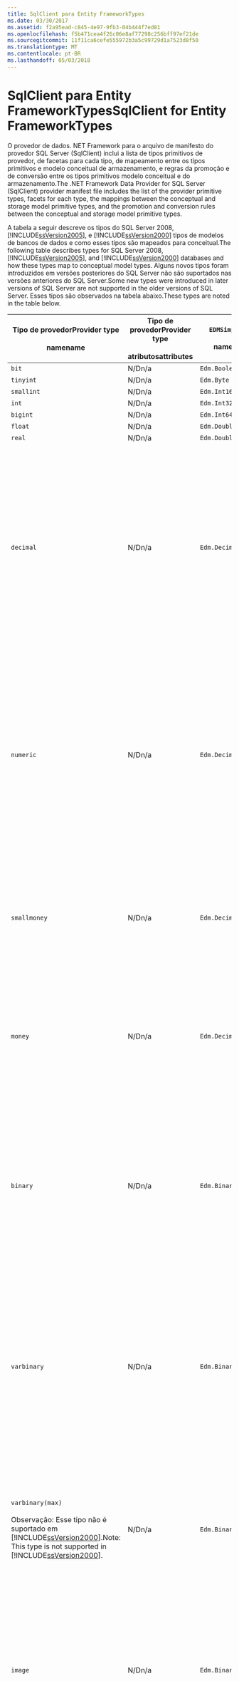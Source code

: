 ```yaml
---
title: SqlClient para Entity FrameworkTypes
ms.date: 03/30/2017
ms.assetid: f2a95ead-c845-4e97-9fb3-04b444f7ed81
ms.openlocfilehash: f5b471cea4f26c06e8af77298c256bff97ef21de
ms.sourcegitcommit: 11f11ca6cefe555972b3a5c99729d1a7523d8f50
ms.translationtype: MT
ms.contentlocale: pt-BR
ms.lasthandoff: 05/03/2018
---
```

# <a name="sqlclient-for-entity-frameworktypes"></a><span data-ttu-id="d372e-102">SqlClient para Entity FrameworkTypes</span><span class="sxs-lookup"><span data-stu-id="d372e-102">SqlClient for Entity FrameworkTypes</span></span>
<span data-ttu-id="d372e-103">O provedor de dados. NET Framework para o arquivo de manifesto do provedor SQL Server (SqlClient) inclui a lista de tipos primitivos de provedor, de facetas para cada tipo, de mapeamento entre os tipos primitivos e modelo conceitual de armazenamento, e regras da promoção e de conversão entre os tipos primitivos modelo conceitual e do armazenamento.</span><span class="sxs-lookup"><span data-stu-id="d372e-103">The .NET Framework Data Provider for SQL Server (SqlClient) provider manifest file includes the list of the provider primitive types, facets for each type, the mappings between the conceptual and storage model primitive types, and the promotion and conversion rules between the conceptual and storage model primitive types.</span></span>  
  
 <span data-ttu-id="d372e-104">A tabela a seguir descreve os tipos do SQL Server 2008, [!INCLUDE[ssVersion2005](../../../../../includes/ssversion2005-md.md)], e [!INCLUDE[ssVersion2000](../../../../../includes/ssversion2000-md.md)] tipos de modelos de bancos de dados e como esses tipos são mapeados para conceitual.</span><span class="sxs-lookup"><span data-stu-id="d372e-104">The following table describes types for SQL Server 2008, [!INCLUDE[ssVersion2005](../../../../../includes/ssversion2005-md.md)], and [!INCLUDE[ssVersion2000](../../../../../includes/ssversion2000-md.md)] databases and how these types map to conceptual model types.</span></span> <span data-ttu-id="d372e-105">Alguns novos tipos foram introduzidos em versões posteriores do SQL Server não são suportados nas versões anteriores do SQL Server.</span><span class="sxs-lookup"><span data-stu-id="d372e-105">Some new types were introduced in later versions of SQL Server are not supported in the older versions of SQL Server.</span></span> <span data-ttu-id="d372e-106">Esses tipos são observados na tabela abaixo.</span><span class="sxs-lookup"><span data-stu-id="d372e-106">These types are noted in the table below.</span></span>  
  
|<span data-ttu-id="d372e-107">Tipo de provedor</span><span class="sxs-lookup"><span data-stu-id="d372e-107">Provider type</span></span><br /><br /> <span data-ttu-id="d372e-108">name</span><span class="sxs-lookup"><span data-stu-id="d372e-108">name</span></span>|<span data-ttu-id="d372e-109">Tipo de provedor</span><span class="sxs-lookup"><span data-stu-id="d372e-109">Provider type</span></span><br /><br /> <span data-ttu-id="d372e-110">atributos</span><span class="sxs-lookup"><span data-stu-id="d372e-110">attributes</span></span>|`EDMSimpleType`<br /><br /> <span data-ttu-id="d372e-111">name</span><span class="sxs-lookup"><span data-stu-id="d372e-111">name</span></span>|<span data-ttu-id="d372e-112">Facetas</span><span class="sxs-lookup"><span data-stu-id="d372e-112">Facets</span></span>|  
|----------------------------|----------------------------------|------------------------------|------------|  
|`bit`|<span data-ttu-id="d372e-113">N/D</span><span class="sxs-lookup"><span data-stu-id="d372e-113">n/a</span></span>|`Edm.Boolean`|<span data-ttu-id="d372e-114">N/D</span><span class="sxs-lookup"><span data-stu-id="d372e-114">n/a</span></span>|  
|`tinyint`|<span data-ttu-id="d372e-115">N/D</span><span class="sxs-lookup"><span data-stu-id="d372e-115">n/a</span></span>|`Edm.Byte`|<span data-ttu-id="d372e-116">N/D</span><span class="sxs-lookup"><span data-stu-id="d372e-116">n/a</span></span>|  
|`smallint`|<span data-ttu-id="d372e-117">N/D</span><span class="sxs-lookup"><span data-stu-id="d372e-117">n/a</span></span>|`Edm.Int16`|<span data-ttu-id="d372e-118">N/D</span><span class="sxs-lookup"><span data-stu-id="d372e-118">n/a</span></span>|  
|`int`|<span data-ttu-id="d372e-119">N/D</span><span class="sxs-lookup"><span data-stu-id="d372e-119">n/a</span></span>|`Edm.Int32`|<span data-ttu-id="d372e-120">N/D</span><span class="sxs-lookup"><span data-stu-id="d372e-120">n/a</span></span>|  
|`bigint`|<span data-ttu-id="d372e-121">N/D</span><span class="sxs-lookup"><span data-stu-id="d372e-121">n/a</span></span>|`Edm.Int64`|<span data-ttu-id="d372e-122">N/D</span><span class="sxs-lookup"><span data-stu-id="d372e-122">n/a</span></span>|  
|`float`|<span data-ttu-id="d372e-123">N/D</span><span class="sxs-lookup"><span data-stu-id="d372e-123">n/a</span></span>|`Edm.Double`|<span data-ttu-id="d372e-124">N/D</span><span class="sxs-lookup"><span data-stu-id="d372e-124">n/a</span></span>|  
|`real`|<span data-ttu-id="d372e-125">N/D</span><span class="sxs-lookup"><span data-stu-id="d372e-125">n/a</span></span>|`Edm.Double`|<span data-ttu-id="d372e-126">N/D</span><span class="sxs-lookup"><span data-stu-id="d372e-126">n/a</span></span>|  
|`decimal`|<span data-ttu-id="d372e-127">N/D</span><span class="sxs-lookup"><span data-stu-id="d372e-127">n/a</span></span>|`Edm.Decimal`|<span data-ttu-id="d372e-128">Precisão:</span><span class="sxs-lookup"><span data-stu-id="d372e-128">Precision:</span></span><br /><br /> <span data-ttu-id="d372e-129">-Mínimo: 1</span><span class="sxs-lookup"><span data-stu-id="d372e-129">- Minimum: 1</span></span><br /><br /> <span data-ttu-id="d372e-130">-Máximo: 38</span><span class="sxs-lookup"><span data-stu-id="d372e-130">- Maximum: 38</span></span><br /><br /> <span data-ttu-id="d372e-131">-Padrão: 18</span><span class="sxs-lookup"><span data-stu-id="d372e-131">- Default: 18</span></span><br /><br /> <span data-ttu-id="d372e-132">-Constante: False</span><span class="sxs-lookup"><span data-stu-id="d372e-132">- Constant: False</span></span><br /><br /> <span data-ttu-id="d372e-133">Escala:</span><span class="sxs-lookup"><span data-stu-id="d372e-133">Scale:</span></span><br /><br /> <span data-ttu-id="d372e-134">-Mínimo: 0</span><span class="sxs-lookup"><span data-stu-id="d372e-134">- Minimum: 0</span></span><br /><br /> <span data-ttu-id="d372e-135">-Máximo: 38</span><span class="sxs-lookup"><span data-stu-id="d372e-135">- Maximum: 38</span></span><br /><br /> <span data-ttu-id="d372e-136">-Padrão: 0</span><span class="sxs-lookup"><span data-stu-id="d372e-136">- Default: 0</span></span><br /><br /> <span data-ttu-id="d372e-137">-Constante: False</span><span class="sxs-lookup"><span data-stu-id="d372e-137">- Constant: False</span></span>|  
|`numeric`|<span data-ttu-id="d372e-138">N/D</span><span class="sxs-lookup"><span data-stu-id="d372e-138">n/a</span></span>|`Edm.Decimal`|<span data-ttu-id="d372e-139">Precisão:</span><span class="sxs-lookup"><span data-stu-id="d372e-139">Precision:</span></span><br /><br /> <span data-ttu-id="d372e-140">-Mínimo: 1</span><span class="sxs-lookup"><span data-stu-id="d372e-140">- Minimum: 1</span></span><br /><br /> <span data-ttu-id="d372e-141">-Máximo: 38</span><span class="sxs-lookup"><span data-stu-id="d372e-141">- Maximum: 38</span></span><br /><br /> <span data-ttu-id="d372e-142">-Padrão: 18</span><span class="sxs-lookup"><span data-stu-id="d372e-142">- Default: 18</span></span><br /><br /> <span data-ttu-id="d372e-143">-Constante: False</span><span class="sxs-lookup"><span data-stu-id="d372e-143">- Constant: False</span></span><br /><br /> <span data-ttu-id="d372e-144">Escala:</span><span class="sxs-lookup"><span data-stu-id="d372e-144">Scale:</span></span><br /><br /> <span data-ttu-id="d372e-145">-Mínimo: 0</span><span class="sxs-lookup"><span data-stu-id="d372e-145">- Minimum: 0</span></span><br /><br /> <span data-ttu-id="d372e-146">-Máximo: 38</span><span class="sxs-lookup"><span data-stu-id="d372e-146">- Maximum: 38</span></span><br /><br /> <span data-ttu-id="d372e-147">-Padrão: 0</span><span class="sxs-lookup"><span data-stu-id="d372e-147">- Default: 0</span></span><br /><br /> <span data-ttu-id="d372e-148">-Constante: False</span><span class="sxs-lookup"><span data-stu-id="d372e-148">- Constant: False</span></span>|  
|`smallmoney`|<span data-ttu-id="d372e-149">N/D</span><span class="sxs-lookup"><span data-stu-id="d372e-149">n/a</span></span>|`Edm.Decimal`|<span data-ttu-id="d372e-150">Precisão:</span><span class="sxs-lookup"><span data-stu-id="d372e-150">Precision:</span></span><br /><br /> <span data-ttu-id="d372e-151">-Padrão: 10</span><span class="sxs-lookup"><span data-stu-id="d372e-151">- Default: 10</span></span><br /><br /> <span data-ttu-id="d372e-152">-Constantes: True</span><span class="sxs-lookup"><span data-stu-id="d372e-152">- Constant: True</span></span><br /><br /> <span data-ttu-id="d372e-153">Escala:</span><span class="sxs-lookup"><span data-stu-id="d372e-153">Scale:</span></span><br /><br /> <span data-ttu-id="d372e-154">-Padrão: 4</span><span class="sxs-lookup"><span data-stu-id="d372e-154">- Default: 4</span></span><br /><br /> <span data-ttu-id="d372e-155">-Constantes: True</span><span class="sxs-lookup"><span data-stu-id="d372e-155">- Constant: True</span></span>|  
|`money`|<span data-ttu-id="d372e-156">N/D</span><span class="sxs-lookup"><span data-stu-id="d372e-156">n/a</span></span>|`Edm.Decimal`|<span data-ttu-id="d372e-157">Precisão:</span><span class="sxs-lookup"><span data-stu-id="d372e-157">Precision:</span></span><br /><br /> <span data-ttu-id="d372e-158">-Padrão: 19</span><span class="sxs-lookup"><span data-stu-id="d372e-158">- Default: 19</span></span><br /><br /> <span data-ttu-id="d372e-159">-Constantes: True</span><span class="sxs-lookup"><span data-stu-id="d372e-159">- Constant: True</span></span><br /><br /> <span data-ttu-id="d372e-160">Escala:</span><span class="sxs-lookup"><span data-stu-id="d372e-160">Scale:</span></span><br /><br /> <span data-ttu-id="d372e-161">-Padrão: 4</span><span class="sxs-lookup"><span data-stu-id="d372e-161">- Default: 4</span></span><br /><br /> <span data-ttu-id="d372e-162">-Constantes: True</span><span class="sxs-lookup"><span data-stu-id="d372e-162">- Constant: True</span></span>|  
|`binary`|<span data-ttu-id="d372e-163">N/D</span><span class="sxs-lookup"><span data-stu-id="d372e-163">n/a</span></span>|`Edm.Binary`|<span data-ttu-id="d372e-164">MaxLength:</span><span class="sxs-lookup"><span data-stu-id="d372e-164">MaxLength:</span></span><br /><br /> <span data-ttu-id="d372e-165">-Mínimo: 1</span><span class="sxs-lookup"><span data-stu-id="d372e-165">- Minimum: 1</span></span><br /><br /> <span data-ttu-id="d372e-166">-Máximo: 8000</span><span class="sxs-lookup"><span data-stu-id="d372e-166">- Maximum: 8000</span></span><br /><br /> <span data-ttu-id="d372e-167">-Padrão: 8000</span><span class="sxs-lookup"><span data-stu-id="d372e-167">- Default: 8000</span></span><br /><br /> <span data-ttu-id="d372e-168">-Constante: False</span><span class="sxs-lookup"><span data-stu-id="d372e-168">- Constant: False</span></span><br /><br /> <span data-ttu-id="d372e-169">FixedLength:</span><span class="sxs-lookup"><span data-stu-id="d372e-169">FixedLength:</span></span><br /><br /> <span data-ttu-id="d372e-170">-Padrão: True</span><span class="sxs-lookup"><span data-stu-id="d372e-170">- Default: True</span></span><br /><br /> <span data-ttu-id="d372e-171">-Constantes: True</span><span class="sxs-lookup"><span data-stu-id="d372e-171">- Constant: True</span></span>|  
|`varbinary`|<span data-ttu-id="d372e-172">N/D</span><span class="sxs-lookup"><span data-stu-id="d372e-172">n/a</span></span>|`Edm.Binary`|<span data-ttu-id="d372e-173">MaxLength:</span><span class="sxs-lookup"><span data-stu-id="d372e-173">MaxLength:</span></span><br /><br /> <span data-ttu-id="d372e-174">-Mínimo: 1</span><span class="sxs-lookup"><span data-stu-id="d372e-174">- Minimum: 1</span></span><br /><br /> <span data-ttu-id="d372e-175">-Máximo: 8000</span><span class="sxs-lookup"><span data-stu-id="d372e-175">- Maximum: 8000</span></span><br /><br /> <span data-ttu-id="d372e-176">-Padrão: 8000</span><span class="sxs-lookup"><span data-stu-id="d372e-176">- Default: 8000</span></span><br /><br /> <span data-ttu-id="d372e-177">-Constante: False</span><span class="sxs-lookup"><span data-stu-id="d372e-177">- Constant: False</span></span><br /><br /> <span data-ttu-id="d372e-178">FixedLength:</span><span class="sxs-lookup"><span data-stu-id="d372e-178">FixedLength:</span></span><br /><br /> <span data-ttu-id="d372e-179">-Padrão: False</span><span class="sxs-lookup"><span data-stu-id="d372e-179">- Default: False</span></span><br /><br /> <span data-ttu-id="d372e-180">-Constantes: True</span><span class="sxs-lookup"><span data-stu-id="d372e-180">- Constant: True</span></span>|  
|`varbinary(max)`<br /><br /> <span data-ttu-id="d372e-181">Observação: Esse tipo não é suportado em [!INCLUDE[ssVersion2000](../../../../../includes/ssversion2000-md.md)].</span><span class="sxs-lookup"><span data-stu-id="d372e-181">Note: This type is not supported in [!INCLUDE[ssVersion2000](../../../../../includes/ssversion2000-md.md)].</span></span>|<span data-ttu-id="d372e-182">N/D</span><span class="sxs-lookup"><span data-stu-id="d372e-182">n/a</span></span>|`Edm.Binary`|<span data-ttu-id="d372e-183">MaxLength:</span><span class="sxs-lookup"><span data-stu-id="d372e-183">MaxLength:</span></span><br /><br /> <span data-ttu-id="d372e-184">-Padrão: 214748364780</span><span class="sxs-lookup"><span data-stu-id="d372e-184">- Default: 214748364780</span></span><br /><br /> <span data-ttu-id="d372e-185">-Constantes: True</span><span class="sxs-lookup"><span data-stu-id="d372e-185">- Constant: True</span></span><br /><br /> <span data-ttu-id="d372e-186">FixedLength:</span><span class="sxs-lookup"><span data-stu-id="d372e-186">FixedLength:</span></span><br /><br /> <span data-ttu-id="d372e-187">-Padrão: False</span><span class="sxs-lookup"><span data-stu-id="d372e-187">- Default: False</span></span><br /><br /> <span data-ttu-id="d372e-188">-Constantes: True</span><span class="sxs-lookup"><span data-stu-id="d372e-188">- Constant: True</span></span>|  
|`image`|<span data-ttu-id="d372e-189">N/D</span><span class="sxs-lookup"><span data-stu-id="d372e-189">n/a</span></span>|`Edm.Binary`|<span data-ttu-id="d372e-190">MaxLength:</span><span class="sxs-lookup"><span data-stu-id="d372e-190">MaxLength:</span></span><br /><br /> <span data-ttu-id="d372e-191">-Padrão: 2147483647</span><span class="sxs-lookup"><span data-stu-id="d372e-191">- Default: 2147483647</span></span><br /><br /> <span data-ttu-id="d372e-192">-Constantes: True</span><span class="sxs-lookup"><span data-stu-id="d372e-192">- Constant: True</span></span><br /><br /> <span data-ttu-id="d372e-193">FixedLength:</span><span class="sxs-lookup"><span data-stu-id="d372e-193">FixedLength:</span></span><br /><br /> <span data-ttu-id="d372e-194">-Padrão: False</span><span class="sxs-lookup"><span data-stu-id="d372e-194">- Default: False</span></span><br /><br /> <span data-ttu-id="d372e-195">-Constantes: True</span><span class="sxs-lookup"><span data-stu-id="d372e-195">- Constant: True</span></span>|  
|`timestamp`|<span data-ttu-id="d372e-196">N/D</span><span class="sxs-lookup"><span data-stu-id="d372e-196">n/a</span></span>|`Edm.Binary`|<span data-ttu-id="d372e-197">MaxLength:</span><span class="sxs-lookup"><span data-stu-id="d372e-197">MaxLength:</span></span><br /><br /> <span data-ttu-id="d372e-198">-Padrão: 8</span><span class="sxs-lookup"><span data-stu-id="d372e-198">- Default: 8</span></span><br /><br /> <span data-ttu-id="d372e-199">-Constantes: True</span><span class="sxs-lookup"><span data-stu-id="d372e-199">- Constant: True</span></span><br /><br /> <span data-ttu-id="d372e-200">FixedLength:</span><span class="sxs-lookup"><span data-stu-id="d372e-200">FixedLength:</span></span><br /><br /> <span data-ttu-id="d372e-201">-Padrão: True</span><span class="sxs-lookup"><span data-stu-id="d372e-201">- Default: True</span></span><br /><br /> <span data-ttu-id="d372e-202">-Constantes: True</span><span class="sxs-lookup"><span data-stu-id="d372e-202">- Constant: True</span></span>|  
|`rowversion`|<span data-ttu-id="d372e-203">N/D</span><span class="sxs-lookup"><span data-stu-id="d372e-203">n/a</span></span>|`Edm.Binary`|<span data-ttu-id="d372e-204">MaxLength:</span><span class="sxs-lookup"><span data-stu-id="d372e-204">MaxLength:</span></span><br /><br /> <span data-ttu-id="d372e-205">-Padrão: 8</span><span class="sxs-lookup"><span data-stu-id="d372e-205">- Default: 8</span></span><br /><br /> <span data-ttu-id="d372e-206">-Constantes: True</span><span class="sxs-lookup"><span data-stu-id="d372e-206">- Constant: True</span></span><br /><br /> <span data-ttu-id="d372e-207">FixedLength:</span><span class="sxs-lookup"><span data-stu-id="d372e-207">FixedLength:</span></span><br /><br /> <span data-ttu-id="d372e-208">-Padrão: True</span><span class="sxs-lookup"><span data-stu-id="d372e-208">- Default: True</span></span><br /><br /> <span data-ttu-id="d372e-209">-Constantes: True</span><span class="sxs-lookup"><span data-stu-id="d372e-209">- Constant: True</span></span>|  
|`smalldatetime`|<span data-ttu-id="d372e-210">N/D</span><span class="sxs-lookup"><span data-stu-id="d372e-210">n/a</span></span>|`Edm.DateTime`|<span data-ttu-id="d372e-211">Precisão:</span><span class="sxs-lookup"><span data-stu-id="d372e-211">Precision:</span></span><br /><br /> <span data-ttu-id="d372e-212">-Padrão: 0</span><span class="sxs-lookup"><span data-stu-id="d372e-212">- Default: 0</span></span><br /><br /> <span data-ttu-id="d372e-213">-Constantes: True</span><span class="sxs-lookup"><span data-stu-id="d372e-213">- Constant: True</span></span>|  
|`datetime`|<span data-ttu-id="d372e-214">N/D</span><span class="sxs-lookup"><span data-stu-id="d372e-214">n/a</span></span>|`Edm.DateTime`|<span data-ttu-id="d372e-215">Precisão:</span><span class="sxs-lookup"><span data-stu-id="d372e-215">Precision:</span></span><br /><br /> <span data-ttu-id="d372e-216">-Padrão: 3</span><span class="sxs-lookup"><span data-stu-id="d372e-216">- Default: 3</span></span><br /><br /> <span data-ttu-id="d372e-217">-Constantes: True</span><span class="sxs-lookup"><span data-stu-id="d372e-217">- Constant: True</span></span>|  
|`date`<br /><br /> <span data-ttu-id="d372e-218">Observação: Esse tipo não tem suporte no SQL Server 2005 e SQL Server 2000.</span><span class="sxs-lookup"><span data-stu-id="d372e-218">Note: This type is not supported in SQL Server 2005 and SQL Server 2000.</span></span>|<span data-ttu-id="d372e-219">N/D</span><span class="sxs-lookup"><span data-stu-id="d372e-219">n/a</span></span>|`Edm.DateTime`|<span data-ttu-id="d372e-220">Precisão:</span><span class="sxs-lookup"><span data-stu-id="d372e-220">Precision:</span></span><br /><br /> <span data-ttu-id="d372e-221">-Padrão: 0</span><span class="sxs-lookup"><span data-stu-id="d372e-221">- Default: 0</span></span><br /><br /> <span data-ttu-id="d372e-222">-Constante: False</span><span class="sxs-lookup"><span data-stu-id="d372e-222">- Constant: False</span></span>|  
|`time`<br /><br /> <span data-ttu-id="d372e-223">Observação: Esse tipo não tem suporte no SQL Server 2005 e SQL Server 2000.</span><span class="sxs-lookup"><span data-stu-id="d372e-223">Note: This type is not supported in SQL Server 2005 and SQL Server 2000.</span></span>|<span data-ttu-id="d372e-224">N/D</span><span class="sxs-lookup"><span data-stu-id="d372e-224">n/a</span></span>|`Edm.Time`|<span data-ttu-id="d372e-225">Precisão:</span><span class="sxs-lookup"><span data-stu-id="d372e-225">Precision:</span></span><br /><br /> <span data-ttu-id="d372e-226">-Padrão: 7</span><span class="sxs-lookup"><span data-stu-id="d372e-226">- Default: 7</span></span><br /><br /> <span data-ttu-id="d372e-227">-Constante: False</span><span class="sxs-lookup"><span data-stu-id="d372e-227">- Constant: False</span></span>|  
|`datetime2`<br /><br /> <span data-ttu-id="d372e-228">Observação: Esse tipo não tem suporte no SQL Server 2005 e SQL Server 2000.</span><span class="sxs-lookup"><span data-stu-id="d372e-228">Note: This type is not supported in SQL Server 2005 and SQL Server 2000.</span></span>|<span data-ttu-id="d372e-229">N/D</span><span class="sxs-lookup"><span data-stu-id="d372e-229">n/a</span></span>|`Edm.DateTime`|<span data-ttu-id="d372e-230">Precisão:</span><span class="sxs-lookup"><span data-stu-id="d372e-230">Precision:</span></span><br /><br /> <span data-ttu-id="d372e-231">-Padrão: 7</span><span class="sxs-lookup"><span data-stu-id="d372e-231">- Default: 7</span></span><br /><br /> <span data-ttu-id="d372e-232">-Constante: False</span><span class="sxs-lookup"><span data-stu-id="d372e-232">- Constant: False</span></span>|  
|`datetimeoffset`<br /><br /> <span data-ttu-id="d372e-233">Observação: Esse tipo não tem suporte no SQL Server 2005 e SQL Server 2000.</span><span class="sxs-lookup"><span data-stu-id="d372e-233">Note: This type is not supported in SQL Server 2005 and SQL Server 2000.</span></span>|<span data-ttu-id="d372e-234">N/D</span><span class="sxs-lookup"><span data-stu-id="d372e-234">n/a</span></span>|`Edm.DateTimeOffset`|<span data-ttu-id="d372e-235">Precisão:</span><span class="sxs-lookup"><span data-stu-id="d372e-235">Precision:</span></span><br /><br /> <span data-ttu-id="d372e-236">-Padrão: 7</span><span class="sxs-lookup"><span data-stu-id="d372e-236">- Default: 7</span></span><br /><br /> <span data-ttu-id="d372e-237">-Constante: False</span><span class="sxs-lookup"><span data-stu-id="d372e-237">- Constant: False</span></span>|  
|`nvarchar`<br /><br /> <span data-ttu-id="d372e-238">Observação: Esse tipo não é suportado em [!INCLUDE[ssVersion2000](../../../../../includes/ssversion2000-md.md)].</span><span class="sxs-lookup"><span data-stu-id="d372e-238">Note: This type is not supported in [!INCLUDE[ssVersion2000](../../../../../includes/ssversion2000-md.md)].</span></span>|<span data-ttu-id="d372e-239">N/D</span><span class="sxs-lookup"><span data-stu-id="d372e-239">n/a</span></span>|`Edm.String`|<span data-ttu-id="d372e-240">MaxLength:</span><span class="sxs-lookup"><span data-stu-id="d372e-240">MaxLength:</span></span><br /><br /> <span data-ttu-id="d372e-241">-Mínimo: 1</span><span class="sxs-lookup"><span data-stu-id="d372e-241">- Minimum: 1</span></span><br /><br /> <span data-ttu-id="d372e-242">-Máximo: 4000</span><span class="sxs-lookup"><span data-stu-id="d372e-242">- Maximum: 4000</span></span><br /><br /> <span data-ttu-id="d372e-243">-Padrão: 4000</span><span class="sxs-lookup"><span data-stu-id="d372e-243">- Default: 4000</span></span><br /><br /> <span data-ttu-id="d372e-244">-Constante: False</span><span class="sxs-lookup"><span data-stu-id="d372e-244">- Constant: False</span></span><br /><br /> <span data-ttu-id="d372e-245">Unicode:</span><span class="sxs-lookup"><span data-stu-id="d372e-245">Unicode:</span></span><br /><br /> <span data-ttu-id="d372e-246">-Padrão: True</span><span class="sxs-lookup"><span data-stu-id="d372e-246">- Default: True</span></span><br /><br /> <span data-ttu-id="d372e-247">-Constantes: True</span><span class="sxs-lookup"><span data-stu-id="d372e-247">- Constant: True</span></span><br /><br /> <span data-ttu-id="d372e-248">FixedLength:</span><span class="sxs-lookup"><span data-stu-id="d372e-248">FixedLength:</span></span><br /><br /> <span data-ttu-id="d372e-249">-Padrão: False</span><span class="sxs-lookup"><span data-stu-id="d372e-249">- Default: False</span></span><br /><br /> <span data-ttu-id="d372e-250">-Constantes: True</span><span class="sxs-lookup"><span data-stu-id="d372e-250">- Constant: True</span></span>|  
|`varchar`<br /><br /> <span data-ttu-id="d372e-251">Observação: Esse tipo não é suportado em [!INCLUDE[ssVersion2000](../../../../../includes/ssversion2000-md.md)].</span><span class="sxs-lookup"><span data-stu-id="d372e-251">Note: This type is not supported in [!INCLUDE[ssVersion2000](../../../../../includes/ssversion2000-md.md)].</span></span>|<span data-ttu-id="d372e-252">N/D</span><span class="sxs-lookup"><span data-stu-id="d372e-252">n/a</span></span>|`Edm.String`|<span data-ttu-id="d372e-253">MaxLength:</span><span class="sxs-lookup"><span data-stu-id="d372e-253">MaxLength:</span></span><br /><br /> <span data-ttu-id="d372e-254">-Mínimo: 1</span><span class="sxs-lookup"><span data-stu-id="d372e-254">- Minimum: 1</span></span><br /><br /> <span data-ttu-id="d372e-255">-Máximo: 8000</span><span class="sxs-lookup"><span data-stu-id="d372e-255">- Maximum: 8000</span></span><br /><br /> <span data-ttu-id="d372e-256">-Padrão: 8000</span><span class="sxs-lookup"><span data-stu-id="d372e-256">- Default: 8000</span></span><br /><br /> <span data-ttu-id="d372e-257">-Constante: False</span><span class="sxs-lookup"><span data-stu-id="d372e-257">- Constant: False</span></span><br /><br /> <span data-ttu-id="d372e-258">Unicode:</span><span class="sxs-lookup"><span data-stu-id="d372e-258">Unicode:</span></span><br /><br /> <span data-ttu-id="d372e-259">-Padrão: False</span><span class="sxs-lookup"><span data-stu-id="d372e-259">- Default: False</span></span><br /><br /> <span data-ttu-id="d372e-260">-Constantes: True</span><span class="sxs-lookup"><span data-stu-id="d372e-260">- Constant: True</span></span><br /><br /> <span data-ttu-id="d372e-261">FixedLength:</span><span class="sxs-lookup"><span data-stu-id="d372e-261">FixedLength:</span></span><br /><br /> <span data-ttu-id="d372e-262">-Padrão: False</span><span class="sxs-lookup"><span data-stu-id="d372e-262">- Default: False</span></span><br /><br /> <span data-ttu-id="d372e-263">-Constantes: True</span><span class="sxs-lookup"><span data-stu-id="d372e-263">- Constant: True</span></span>|  
|`char`|<span data-ttu-id="d372e-264">N/D</span><span class="sxs-lookup"><span data-stu-id="d372e-264">n/a</span></span>|`Edm.String`|<span data-ttu-id="d372e-265">MaxLength:</span><span class="sxs-lookup"><span data-stu-id="d372e-265">MaxLength:</span></span><br /><br /> <span data-ttu-id="d372e-266">-Mínimo: 1</span><span class="sxs-lookup"><span data-stu-id="d372e-266">- Minimum: 1</span></span><br /><br /> <span data-ttu-id="d372e-267">-Máximo: 8000</span><span class="sxs-lookup"><span data-stu-id="d372e-267">- Maximum: 8000</span></span><br /><br /> <span data-ttu-id="d372e-268">-Padrão: 8000</span><span class="sxs-lookup"><span data-stu-id="d372e-268">- Default: 8000</span></span><br /><br /> <span data-ttu-id="d372e-269">-Constante: False</span><span class="sxs-lookup"><span data-stu-id="d372e-269">- Constant: False</span></span><br /><br /> <span data-ttu-id="d372e-270">Unicode:</span><span class="sxs-lookup"><span data-stu-id="d372e-270">Unicode:</span></span><br /><br /> <span data-ttu-id="d372e-271">-Padrão: False</span><span class="sxs-lookup"><span data-stu-id="d372e-271">- Default: False</span></span><br /><br /> <span data-ttu-id="d372e-272">-Constantes: True</span><span class="sxs-lookup"><span data-stu-id="d372e-272">- Constant: True</span></span><br /><br /> <span data-ttu-id="d372e-273">FixedLength:</span><span class="sxs-lookup"><span data-stu-id="d372e-273">FixedLength:</span></span><br /><br /> <span data-ttu-id="d372e-274">-Padrão: True</span><span class="sxs-lookup"><span data-stu-id="d372e-274">- Default: True</span></span><br /><br /> <span data-ttu-id="d372e-275">-Constantes: True</span><span class="sxs-lookup"><span data-stu-id="d372e-275">- Constant: True</span></span>|  
|`nchar`|<span data-ttu-id="d372e-276">N/D</span><span class="sxs-lookup"><span data-stu-id="d372e-276">n/a</span></span>|`Edm.String`|<span data-ttu-id="d372e-277">MaxLength:</span><span class="sxs-lookup"><span data-stu-id="d372e-277">MaxLength:</span></span><br /><br /> <span data-ttu-id="d372e-278">-Mínimo: 1</span><span class="sxs-lookup"><span data-stu-id="d372e-278">- Minimum: 1</span></span><br /><br /> <span data-ttu-id="d372e-279">-Máximo: 4000</span><span class="sxs-lookup"><span data-stu-id="d372e-279">- Maximum: 4000</span></span><br /><br /> <span data-ttu-id="d372e-280">-Padrão: 4000</span><span class="sxs-lookup"><span data-stu-id="d372e-280">- Default: 4000</span></span><br /><br /> <span data-ttu-id="d372e-281">-Constante: False</span><span class="sxs-lookup"><span data-stu-id="d372e-281">- Constant: False</span></span><br /><br /> <span data-ttu-id="d372e-282">Unicode:</span><span class="sxs-lookup"><span data-stu-id="d372e-282">Unicode:</span></span><br /><br /> <span data-ttu-id="d372e-283">-Padrão: True</span><span class="sxs-lookup"><span data-stu-id="d372e-283">- Default: True</span></span><br /><br /> <span data-ttu-id="d372e-284">-Constantes: True</span><span class="sxs-lookup"><span data-stu-id="d372e-284">- Constant: True</span></span><br /><br /> <span data-ttu-id="d372e-285">FixedLength:</span><span class="sxs-lookup"><span data-stu-id="d372e-285">FixedLength:</span></span><br /><br /> <span data-ttu-id="d372e-286">-Padrão: True</span><span class="sxs-lookup"><span data-stu-id="d372e-286">- Default: True</span></span><br /><br /> <span data-ttu-id="d372e-287">-Constantes: True</span><span class="sxs-lookup"><span data-stu-id="d372e-287">- Constant: True</span></span>|  
|<span data-ttu-id="d372e-288">`varchar`(`max`)</span><span class="sxs-lookup"><span data-stu-id="d372e-288">`varchar`(`max`)</span></span>|<span data-ttu-id="d372e-289">N/D</span><span class="sxs-lookup"><span data-stu-id="d372e-289">n/a</span></span>|`Edm.String`|<span data-ttu-id="d372e-290">MaxLength:</span><span class="sxs-lookup"><span data-stu-id="d372e-290">MaxLength:</span></span><br /><br /> <span data-ttu-id="d372e-291">-Padrão: 2147483647</span><span class="sxs-lookup"><span data-stu-id="d372e-291">- Default: 2147483647</span></span><br /><br /> <span data-ttu-id="d372e-292">-Constantes: True</span><span class="sxs-lookup"><span data-stu-id="d372e-292">- Constant: True</span></span><br /><br /> <span data-ttu-id="d372e-293">Unicode:</span><span class="sxs-lookup"><span data-stu-id="d372e-293">Unicode:</span></span><br /><br /> <span data-ttu-id="d372e-294">-Padrão: False</span><span class="sxs-lookup"><span data-stu-id="d372e-294">- Default: False</span></span><br /><br /> <span data-ttu-id="d372e-295">-Constantes: True</span><span class="sxs-lookup"><span data-stu-id="d372e-295">- Constant: True</span></span><br /><br /> <span data-ttu-id="d372e-296">FixedLength:</span><span class="sxs-lookup"><span data-stu-id="d372e-296">FixedLength:</span></span><br /><br /> <span data-ttu-id="d372e-297">-Padrão: False</span><span class="sxs-lookup"><span data-stu-id="d372e-297">- Default: False</span></span><br /><br /> <span data-ttu-id="d372e-298">-Constantes: True</span><span class="sxs-lookup"><span data-stu-id="d372e-298">- Constant: True</span></span>|  
|<span data-ttu-id="d372e-299">`nvarchar`(`max`)</span><span class="sxs-lookup"><span data-stu-id="d372e-299">`nvarchar`(`max`)</span></span>|<span data-ttu-id="d372e-300">N/D</span><span class="sxs-lookup"><span data-stu-id="d372e-300">n/a</span></span>|`Edm.String`|<span data-ttu-id="d372e-301">MaxLength:</span><span class="sxs-lookup"><span data-stu-id="d372e-301">MaxLength:</span></span><br /><br /> <span data-ttu-id="d372e-302">-Padrão: 1073741823</span><span class="sxs-lookup"><span data-stu-id="d372e-302">- Default: 1073741823</span></span><br /><br /> <span data-ttu-id="d372e-303">-Constantes: True</span><span class="sxs-lookup"><span data-stu-id="d372e-303">- Constant: True</span></span><br /><br /> <span data-ttu-id="d372e-304">Unicode:</span><span class="sxs-lookup"><span data-stu-id="d372e-304">Unicode:</span></span><br /><br /> <span data-ttu-id="d372e-305">-Padrão: True</span><span class="sxs-lookup"><span data-stu-id="d372e-305">- Default: True</span></span><br /><br /> <span data-ttu-id="d372e-306">-Constantes: True</span><span class="sxs-lookup"><span data-stu-id="d372e-306">- Constant: True</span></span><br /><br /> <span data-ttu-id="d372e-307">FixedLength:</span><span class="sxs-lookup"><span data-stu-id="d372e-307">FixedLength:</span></span><br /><br /> <span data-ttu-id="d372e-308">-Padrão: False</span><span class="sxs-lookup"><span data-stu-id="d372e-308">- Default: False</span></span><br /><br /> <span data-ttu-id="d372e-309">-Constantes: True</span><span class="sxs-lookup"><span data-stu-id="d372e-309">- Constant: True</span></span>|  
|`ntext`|<span data-ttu-id="d372e-310">Igual comparável: False</span><span class="sxs-lookup"><span data-stu-id="d372e-310">Equal comparable: False</span></span><br /><br /> <span data-ttu-id="d372e-311">Comparável por ordenamento: False</span><span class="sxs-lookup"><span data-stu-id="d372e-311">Order comparable: False</span></span>|`Edm.String`|<span data-ttu-id="d372e-312">MaxLength:</span><span class="sxs-lookup"><span data-stu-id="d372e-312">MaxLength:</span></span><br /><br /> <span data-ttu-id="d372e-313">-Padrão: 1073741823</span><span class="sxs-lookup"><span data-stu-id="d372e-313">- Default: 1073741823</span></span><br /><br /> <span data-ttu-id="d372e-314">-Constantes: True</span><span class="sxs-lookup"><span data-stu-id="d372e-314">- Constant: True</span></span><br /><br /> <span data-ttu-id="d372e-315">Unicode:</span><span class="sxs-lookup"><span data-stu-id="d372e-315">Unicode:</span></span><br /><br /> <span data-ttu-id="d372e-316">-Padrão: False</span><span class="sxs-lookup"><span data-stu-id="d372e-316">- Default: False</span></span><br /><br /> <span data-ttu-id="d372e-317">-Constantes: True</span><span class="sxs-lookup"><span data-stu-id="d372e-317">- Constant: True</span></span><br /><br /> <span data-ttu-id="d372e-318">FixedLength:</span><span class="sxs-lookup"><span data-stu-id="d372e-318">FixedLength:</span></span><br /><br /> <span data-ttu-id="d372e-319">-Padrão: False</span><span class="sxs-lookup"><span data-stu-id="d372e-319">- Default: False</span></span><br /><br /> <span data-ttu-id="d372e-320">-Constantes: True</span><span class="sxs-lookup"><span data-stu-id="d372e-320">- Constant: True</span></span>|  
|`text`|<span data-ttu-id="d372e-321">Igual comparável: False</span><span class="sxs-lookup"><span data-stu-id="d372e-321">Equal comparable: False</span></span><br /><br /> <span data-ttu-id="d372e-322">Comparável por ordenamento: False</span><span class="sxs-lookup"><span data-stu-id="d372e-322">Order comparable: False</span></span>|`Edm.String`|<span data-ttu-id="d372e-323">MaxLength:</span><span class="sxs-lookup"><span data-stu-id="d372e-323">MaxLength:</span></span><br /><br /> <span data-ttu-id="d372e-324">-Padrão: 2147483647</span><span class="sxs-lookup"><span data-stu-id="d372e-324">- Default: 2147483647</span></span><br /><br /> <span data-ttu-id="d372e-325">-Constantes: True</span><span class="sxs-lookup"><span data-stu-id="d372e-325">- Constant: True</span></span><br /><br /> <span data-ttu-id="d372e-326">Unicode:</span><span class="sxs-lookup"><span data-stu-id="d372e-326">Unicode:</span></span><br /><br /> <span data-ttu-id="d372e-327">-Padrão: False</span><span class="sxs-lookup"><span data-stu-id="d372e-327">- Default: False</span></span><br /><br /> <span data-ttu-id="d372e-328">-Constantes: True</span><span class="sxs-lookup"><span data-stu-id="d372e-328">- Constant: True</span></span><br /><br /> <span data-ttu-id="d372e-329">FixedLength:</span><span class="sxs-lookup"><span data-stu-id="d372e-329">FixedLength:</span></span><br /><br /> <span data-ttu-id="d372e-330">-Padrão: False</span><span class="sxs-lookup"><span data-stu-id="d372e-330">- Default: False</span></span><br /><br /> <span data-ttu-id="d372e-331">-Constantes: True</span><span class="sxs-lookup"><span data-stu-id="d372e-331">- Constant: True</span></span>|  
|`Unique`<br /><br /> `identifier`|<span data-ttu-id="d372e-332">Igual comparável: True</span><span class="sxs-lookup"><span data-stu-id="d372e-332">Equal comparable: True</span></span><br /><br /> <span data-ttu-id="d372e-333">Comparável por ordenamento: True</span><span class="sxs-lookup"><span data-stu-id="d372e-333">Order comparable: True</span></span>|`Edm.Guid`|<span data-ttu-id="d372e-334">N/D</span><span class="sxs-lookup"><span data-stu-id="d372e-334">n/a</span></span>|  
|`xml`|<span data-ttu-id="d372e-335">Igual comparável: False</span><span class="sxs-lookup"><span data-stu-id="d372e-335">Equal comparable: False</span></span><br /><br /> <span data-ttu-id="d372e-336">Comparável por ordenamento: False</span><span class="sxs-lookup"><span data-stu-id="d372e-336">Order comparable: False</span></span>|`Edm.String`|<span data-ttu-id="d372e-337">MaxLength:</span><span class="sxs-lookup"><span data-stu-id="d372e-337">MaxLength:</span></span><br /><br /> <span data-ttu-id="d372e-338">-Padrão: 1073741823</span><span class="sxs-lookup"><span data-stu-id="d372e-338">- Default: 1073741823</span></span><br /><br /> <span data-ttu-id="d372e-339">-Constantes: True</span><span class="sxs-lookup"><span data-stu-id="d372e-339">- Constant: True</span></span><br /><br /> <span data-ttu-id="d372e-340">Unicode:</span><span class="sxs-lookup"><span data-stu-id="d372e-340">Unicode:</span></span><br /><br /> <span data-ttu-id="d372e-341">-Padrão: True</span><span class="sxs-lookup"><span data-stu-id="d372e-341">- Default: True</span></span><br /><br /> <span data-ttu-id="d372e-342">-Constantes: True</span><span class="sxs-lookup"><span data-stu-id="d372e-342">- Constant: True</span></span><br /><br /> <span data-ttu-id="d372e-343">FixedLength:</span><span class="sxs-lookup"><span data-stu-id="d372e-343">FixedLength:</span></span><br /><br /> <span data-ttu-id="d372e-344">-Padrão: False</span><span class="sxs-lookup"><span data-stu-id="d372e-344">- Default: False</span></span><br /><br /> <span data-ttu-id="d372e-345">-Constantes: True</span><span class="sxs-lookup"><span data-stu-id="d372e-345">- Constant: True</span></span>|  
  
## <a name="see-also"></a><span data-ttu-id="d372e-346">Consulte também</span><span class="sxs-lookup"><span data-stu-id="d372e-346">See Also</span></span>  
 <span data-ttu-id="d372e-347">[CSDL, SSDL, and MSL Specifications](../../../../../docs/framework/data/adonet/ef/language-reference/csdl-ssdl-and-msl-specifications.md) (Especificações CSDL, SSDL e MSL)</span><span class="sxs-lookup"><span data-stu-id="d372e-347">[CSDL, SSDL, and MSL Specifications](../../../../../docs/framework/data/adonet/ef/language-reference/csdl-ssdl-and-msl-specifications.md)</span></span>
